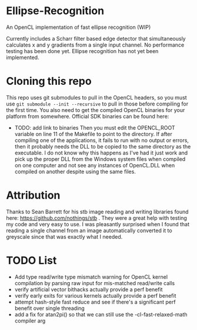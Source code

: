 # Ellipse-Recognition
An OpenCL implementation of fast ellipse recognition (WIP)

Currently includes a Scharr filter based edge detector that simultaneously 
calculates x and y gradients from a single input channel. No performance testing 
has been done yet. Ellipse recognition has not yet been implemented.

# Cloning this repo
This repo uses git submodules to pull in the OpenCL headers, so you must use
```git submodule --init --recursive``` to pull in those before compiling for the
first time. You also need to get the compiled OpenCL binaries for your platform
from somewhere. Official SDK binaries can be found here:
* TODO: add link to binaries
Then you must edit the OPENCL_ROOT variable on line 11 of the Makefile to point 
to the directory. If after compiling one of the applications, it fails to run 
with no output or errors, then it probably needs the DLL to be copied to the 
same directory as the executable. I do not know why this happens as I've had it 
just work and pick up the proper DLL from the Windows system files when compiled
on one computer and not see any instances of OpenCL.DLL when compiled on another
despite using the same files.

# Attribution
Thanks to Sean Barrett for his stb image reading and writing libraries found 
here: https://github.com/nothings/stb . They were a great help with testing my 
code and very easy to use. I was pleasantly surprised when I found that reading 
a single channel from an image automatically converted it to greyscale since 
that was exactly what I needed.

# TODO List
* Add type read/write type mismatch warning for OpenCL kernel compilation by 
parsing raw input for mis-matched read/write calls
* verify artificial vector bithacks actually provide a perf benefit
* verify early exits for various kernels actually provide a perf benefit
* attempt hash-style fast reduce and see if there's a significant perf benefit 
over single threading
* add a fix for atan2pi() so that we can still use the -cl-fast-relaxed-math 
compiler arg
